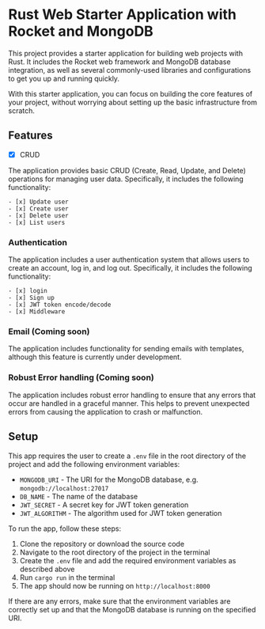 # Rust Web Starter Application with Rocket and MongoDB

This project provides a starter application for building web projects with Rust. It includes the Rocket web framework and MongoDB database integration, as well as several commonly-used libraries and configurations to get you up and running quickly.

With this starter application, you can focus on building the core features of your project, without worrying about setting up the basic infrastructure from scratch.

## Features

- [x] CRUD 

The application provides basic CRUD (Create, Read, Update, and Delete) operations for managing user data. Specifically, it includes the following functionality:

    - [x] Update user
    - [x] Create user
    - [x] Delete user
    - [x] List users

### Authentication

The application includes a user authentication system that allows users to create an account, log in, and log out. Specifically, it includes the following functionality:

    - [x] login
    - [x] Sign up
    - [x] JWT token encode/decode
    - [x] Middleware

### Email (Coming soon)

The application includes functionality for sending emails with templates, although this feature is currently under development.

### Robust Error handling (Coming soon)

The application includes robust error handling to ensure that any errors that occur are handled in a graceful manner. This helps to prevent unexpected errors from causing the application to crash or malfunction.




## Setup

This app requires the user to create a `.env` file in the root directory of the project and add the following environment variables:

* `MONGODB_URI` - The URI for the MongoDB database, e.g. `mongodb://localhost:27017`
* `DB_NAME` - The name of the database
* `JWT_SECRET` - A secret key for JWT token generation
* `JWT_ALGORITHM` - The algorithm used for JWT token generation

To run the app, follow these steps:

1. Clone the repository or download the source code
2. Navigate to the root directory of the project in the terminal
3. Create the `.env` file and add the required environment variables as described above
4. Run `cargo run` in the terminal
5. The app should now be running on `http://localhost:8000`

If there are any errors, make sure that the environment variables are correctly set up and that the MongoDB database is running on the specified URI.
